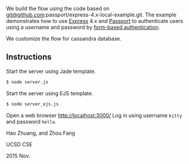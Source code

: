 

We build the flow using the code based on git@github.com:passport/express-4.x-local-example.git. The example demonstrates how to use [Express](http://expressjs.com/) 4.x and [Passport](http://passportjs.org/) to authenticate users using a username and password by [form-based authentication](https://en.wikipedia.org/wiki/HTTP%2BHTML_form-based_authentication).

We customize the flow for cassandra database. 

## Instructions

Start the server using Jade template.

```bash
$ node server.js

```

Start the server using EJS template.

```bash
$ node server_ejs.js
```



Open a web browser [http://localhost:3000/](http://127.0.0.1:3000/)
Log in using username `kitty` and password `hello`.


Hao Zhuang, and Zhou Fang

UCSD CSE 

2015 Nov. 


